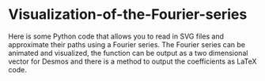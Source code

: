 # Visualization-of-the-Fourier-series
Here is some Python code that allows you to read in SVG files and approximate their paths using a Fourier series. The Fourier series can be animated and visualized, the function can be output as a two dimensional vector for Desmos and there is a method to output the coefficients as LaTeX code.

